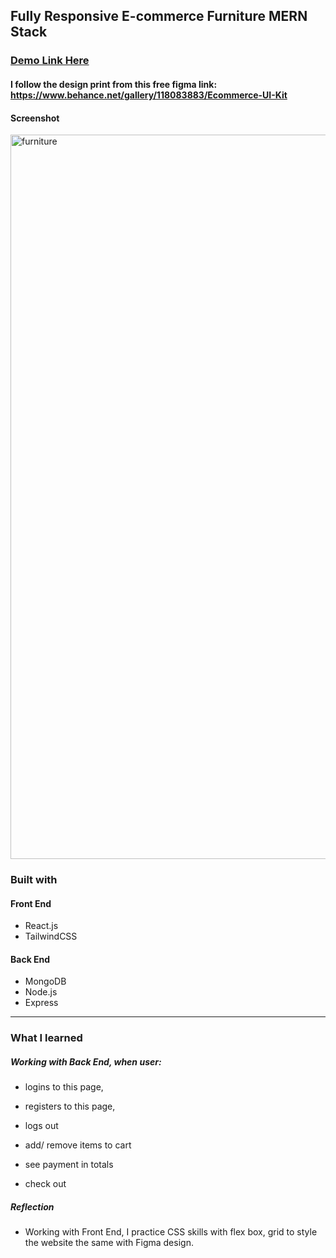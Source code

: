 ## Fully Responsive E-commerce Furniture MERN Stack
### [Demo Link Here](https://frontend-furniture.firebaseapp.com/)
#### I follow the design print from this free figma link: https://www.behance.net/gallery/118083883/Ecommerce-UI-Kit
#### Screenshot

<img width="1159" alt="furniture" src="https://github.com/linhngkh/MERN-Ecommerce-Furniture/assets/44481142/710473cd-cb6c-413e-8a0a-29631abb04f0">

### Built with
#### Front End
* React.js 
* TailwindCSS
#### Back End
* MongoDB
* Node.js
* Express
---
### What I learned

##### Working with Back End, when user: 
 * logins to this page, 
 * registers to this page, 
 * logs out
 
 * add/ remove items to cart
 * see payment in totals
 * check out

##### Reflection
* Working with Front End, I practice CSS skills with flex box, grid to style the website the same with Figma design.
